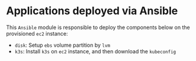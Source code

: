 # Applications deployed via Ansible

This `Ansible` module is responsible to deploy the components below on the provisioned `ec2` instance:

- `disk`: Setup `ebs` volume partition by `lvm`
- `k3s`: Install `k3s` on `ec2` instance, and then download the `kubeconfig`
